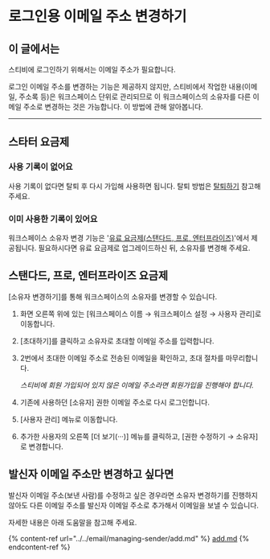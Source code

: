 # 로그인용 이메일 주소 변경하기

## 이 글에서는

스티비에 로그인하기 위해서는 이메일 주소가 필요합니다.

로그인 이메일 주소를 변경하는 기능은 제공하지 않지만, 스티비에서 작업한 내용(이메일, 주소록 등)은 워크스페이스 단위로 관리되므로 이 워크스페이스의 소유자를 다른 이메일 주소로 변경하는 것은 가능합니다. 이 방법에 관해 알아봅니다.

***

## 스타터 요금제

### **사용 기록이 없어요**

사용 기록이 없다면 탈퇴 후 다시 가입해 사용하면 됩니다. 탈퇴 방법은 [탈퇴하기](withdrawal.md) 참고해 주세요.



### **이미 사용한 기록이 있어요**

워크스페이스 소유자 변경 기능은 '[유료 요금제(스탠다드, 프로, 엔터프라이즈)](../../pricing/understanding/type.md)'에서 제공됩니다. 필요하시다면 유료 요금제로 업그레이드하신 뒤, 소유자를 변경해 주세요.



## 스탠다드, 프로, 엔터프라이즈 요금제

\[소유자 변경하기]를 통해 워크스페이스의 소유자를 변경할 수 있습니다.

1. 화면 오른쪽 위에 있는 \[워크스페이스 이름 → 워크스페이스 설정 → 사용자 관리]로 이동합니다.
2. \[초대하기]를 클릭하고 소유자로 초대할 이메일 주소를 입력합니다.
3.  2번에서 초대한 이메일 주소로 전송된 이메일을 확인하고, 초대 절차를 마무리합니다.

    _스티비에 회원 가입되어 있지 않은 이메일 주소라면 회원가입을 진행해야 합니다._
4. 기존에 사용하던 \[소유자] 권한 이메일 주소로 다시 로그인합니다.
5. \[사용자 관리] 메뉴로 이동합니다.
6. 추가한 사용자의 오른쪽 \[더 보기(···)] 메뉴를 클릭하고, \[권한 수정하기 → 소유자]로 변경합니다.



## 발신자 이메일 주소만 변경하고 싶다면

발신자 이메일 주소(보낸 사람)를 수정하고 싶은 경우라면 소유자 변경하기를 진행하지 않아도 다른 이메일 주소를 발신자 이메일 주소로 추가해서 이메일을 보낼 수 있습니다.

자세한 내용은 아래 도움말을 참고해 주세요.

{% content-ref url="../../email/managing-sender/add.md" %}
[add.md](../../email/managing-sender/add.md)
{% endcontent-ref %}
